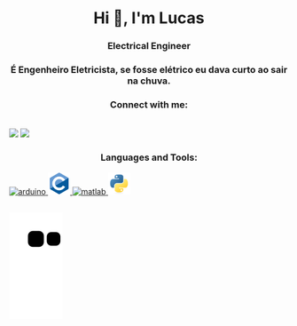 <h1 align="center">Hi 👋, I'm Lucas </h1>
<h3 align="center">Electrical Engineer <h3>
<h3 align="center">É Engenheiro Eletricista, se fosse elétrico eu dava curto ao sair na chuva.</h3>

<h3 align="center">Connect with me:</h3>
<br>
<a href="mailto:lucas.nakata@alumni.usp.br" target="_blank"><img src="https://img.shields.io/badge/-Gmail-%23E4405F?style=for-the-badge&logo=instagram&logoColor=white" target="_blank"></a>
<a href="https://br.linkedin.com/in/lucas-yuichi-nakata" target="_blank"><img src="https://img.shields.io/badge/-LinkedIn-%230077B5?style=for-the-badge&logo=linkedin&logoColor=white" target="_blank"></a> 
<p align="left">
</p>

<h3 align="center">Languages and Tools:</h3>
<p align="left"> <a href="https://www.arduino.cc/" target="_blank" rel="noreferrer"> <img src="https://cdn.worldvectorlogo.com/logos/arduino-1.svg" alt="arduino" width="40" height="40"/> </a> <a href="https://www.cprogramming.com/" target="_blank" rel="noreferrer"> <img src="https://raw.githubusercontent.com/devicons/devicon/master/icons/c/c-original.svg" alt="c" width="40" height="40"/> </a> <a href="https://www.mathworks.com/" target="_blank" rel="noreferrer"> <img src="https://upload.wikimedia.org/wikipedia/commons/2/21/Matlab_Logo.png" alt="matlab" width="40" height="40"/> </a> <a href="https://www.python.org" target="_blank" rel="noreferrer"> <img src="https://raw.githubusercontent.com/devicons/devicon/master/icons/python/python-original.svg" alt="python" width="40" height="40"/> </a> </p>

## 
![Snake animation](https://github.com/LucasNakata/LucasNakata/blob/output/github-contribution-grid-snake.svg)
